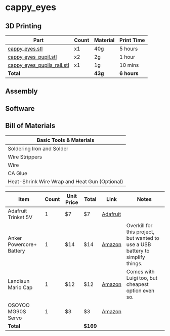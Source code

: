 # cappy_eyes

## 3D Printing

|Part|Count|Material|Print Time|
|---|---|---|---|
|[cappy_eyes.stl](cad/cappy_eyes.stl)|x1|40g|5 hours|
|[cappy_eyes_pupil.stl](cad/cappy_eyes_pupil.stl)|x2|2g|1 hour|
|[cappy_eyes_pupils_rail.stl](cad/cappy_eyes_pupils_rail.stl)|x1|1g|10 mins|
|**Total**| |**43g**|**6 hours**|

## Assembly

## Software

## Bill of Materials

|Basic Tools & Materials|
|---|
|Soldering Iron and Solder|
|Wire Strippers|
|Wire|
|CA Glue|
|Heat-Shrink Wire Wrap and Heat Gun (Optional)|

|Item|Count|Unit Price|Total|Link|Notes|
|---|---|---|---|---|---|
|Adafruit Trinket 5V|1|$7|$7|[Adafruit](https://www.adafruit.com/product/1501)||
|Anker Powercore+ Battery|1|$14|$14|[Amazon](https://www.amazon.com/gp/product/B005X1Y7I2/ref=oh_aui_detailpage_o02_s01?ie=UTF8&psc=1)|Overkill for this project, but wanted to use a USB battery to simplify things.|
|Landisun Mario Cap|1|$12|$12|[Amazon](https://www.amazon.com/gp/product/B00NCRBEHG/ref=oh_aui_detailpage_o04_s00?ie=UTF8&psc=1)|Comes with Luigi too, but cheapest option even so.|
|OSOYOO MG90S Servo|1|$3|$3|[Amazon](https://www.amazon.com/OSOYOO-Helicopter-Airplane-Controls-Raspberry/dp/B073B5D5HD/ref=sr_1_6?ie=UTF8&qid=1509844089&sr=8-6&keywords=mg90s)||
|**Total**| | |**$169**|||

